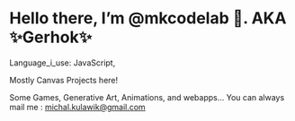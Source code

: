 <h1>Hello there, I’m @mkcodelab 🧪.
  AKA ✨Gerhok✨</h1>
  
Language_i_use: JavaScript,

Mostly Canvas Projects here!

Some Games, Generative Art, Animations, and webapps...
You can always mail me : michal.kulawik@gmail.com

<!---
mkcodelab/mkcodelab is a ✨ special ✨ repository because its `README.md` (this file) appears on your GitHub profile.
You can click the Preview link to take a look at your changes.
--->
